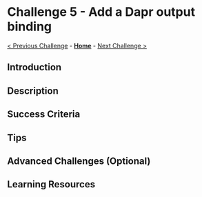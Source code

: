 # Challenge 5 - Add a Dapr output binding

[< Previous Challenge](./Challenge04.md) - **[Home](../README.md)** - [Next Challenge >](./Challenge06.md)

## Introduction

## Description

## Success Criteria

## Tips

## Advanced Challenges (Optional)

## Learning Resources
